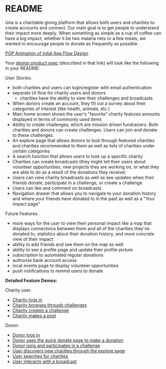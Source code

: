 # README

Una is a charitable giving platform that allows both users and charities to create accounts and connect. Our main goal is to get people to understand their impact more deeply. When something as simple as a cup of coffee can have a big impact, whether it be two malaria nets or a few meals, we wanted to encourage people to donate as frequently as possible.

[POP Animation of Inital App Flow Design](https://marvelapp.com/77a8daj/screen/59150323)

Your [design product spec](https://hackmd.io/s/H1wGpVUh7) (described in that link) will look like the following in your README:

User Stories:
* both charities and users can login/register with email authentication
* separate UI flow for charity users and donors
    * charities have the ability to view their challenges and broadcasts
* When donors create an account, they fill out a survey about their categories of interest (like health, animals, etc.)
* Main home screen shows the user's "favorite" charity features amounts displayed in terms of commonly used items
* Ability to create challenges, which are mission driven fundraisers. Both charities and donors can create challenges. Users can join and donate to these challenges. 
* An explore page that allows donors to look through featured charities and charities recommended to them as well as lists of charities under certain categories
* A search function that allows users to look up a specific charity
* Charities can create broadcasts (they might tell their users about volunteer opportunities, new projects they are working on, or what they are able to do as a result of the donations they receive)
* Users can view charity broadcasts as well as see updates when their friends donate, participate in a challenge, or create  a challenge
* Users can like and comment on broadcasts
* Navigation drawer that allows you to navigate to your donation history and where your friends have donated to in the past as well as a "Your impact page"


Future Features:
* more ways for the user to view their personal impact like a map that displays connections between them and all of the charities they've donated to, statistics about their donation history, and more concrete view of their impact
* ability to add friends and see them on the map as well
* ability to see a profile page and update their profile picture
* subscription to automated regular donations
* authorize bank account access
* local events page to display volunteer opportunities
* push notifications to remind users to donate

**Detailed Feature Demos:**

Charity user:
* [Charity logs in](https://github.com/fbu-aad/FBU-AAD-team-project/blob/master/demos/Charity%20Login.gif)
* [Charity browses through challenges](https://github.com/fbu-aad/FBU-AAD-team-project/blob/master/app/src/main/java/com/example/una/demoGifs/charityViewChallengesPage.gif)
* [Charity creates a challenge](https://github.com/fbu-aad/FBU-AAD-team-project/blob/master/app/src/main/java/com/example/una/demoGifs/ChallengeCreationDemo.gif)
* [Charity makes a post](https://github.com/fbu-aad/FBU-AAD-team-project/blob/master/demos/Charity%20Broadcast.gif)

Donor:
* [Donor logs in](https://github.com/fbu-aad/FBU-AAD-team-project/blob/master/app/src/main/java/com/example/una/demoGifs/LoginAndRegisterDemoUserSide.gif)
* [Donor uses the quick donate page to make a donation](https://github.com/fbu-aad/FBU-AAD-team-project/blob/master/app/src/main/java/com/example/una/demoGifs/quickDonateDemonstration.gif)
* [Donor joins and participates in a challenge](https://github.com/fbu-aad/FBU-AAD-team-project/blob/master/app/src/main/java/com/example/una/demoGifs/ChallengeDonationDemo.gif)
* [User discovers new charities through the explore page](https://github.com/fbu-aad/FBU-AAD-team-project/blob/master/app/src/main/java/com/example/una/demoGifs/ExplorePageDemonstration.gif)
* [User searches for charities](https://github.com/fbu-aad/FBU-AAD-team-project/blob/master/app/src/main/java/com/example/una/demoGifs/UnaExploreSearchDemo9.gif)
* [User interacts with a broadcast](https://github.com/fbu-aad/FBU-AAD-team-project/blob/master/app/src/main/java/com/example/una/demoGifs/broadcastsUserSideDemonstration.gif)
